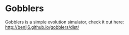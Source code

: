 # Gobblers
Gobblers is a simple evolution simulator, check it out here: http://benji6.github.io/gobblers/dist/
